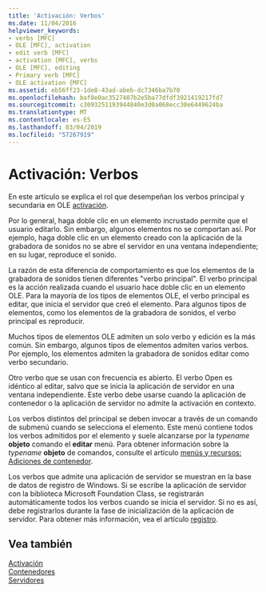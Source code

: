 ```yaml
---
title: 'Activación: Verbos'
ms.date: 11/04/2016
helpviewer_keywords:
- verbs [MFC]
- OLE [MFC], activation
- edit verb [MFC]
- activation [MFC], verbs
- OLE [MFC], editing
- Primary verb [MFC]
- OLE activation {MFC]
ms.assetid: eb56ff23-1de8-43ad-abeb-dc7346ba7b70
ms.openlocfilehash: baf8e0ac3527407b2e5ba77dfdf3921419217fd7
ms.sourcegitcommit: c3093251193944840e3d0a068ecc30e6449624ba
ms.translationtype: MT
ms.contentlocale: es-ES
ms.lasthandoff: 03/04/2019
ms.locfileid: "57267919"
---
```

# <a name="activation-verbs"></a>Activación: Verbos

En este artículo se explica el rol que desempeñan los verbos principal y secundaria en OLE [activación](../mfc/activation-cpp.md).

Por lo general, haga doble clic en un elemento incrustado permite que el usuario editarlo. Sin embargo, algunos elementos no se comportan así. Por ejemplo, haga doble clic en un elemento creado con la aplicación de la grabadora de sonidos no se abre el servidor en una ventana independiente; en su lugar, reproduce el sonido.

La razón de esta diferencia de comportamiento es que los elementos de la grabadora de sonidos tienen diferentes "verbo principal". El verbo principal es la acción realizada cuando el usuario hace doble clic en un elemento OLE. Para la mayoría de los tipos de elementos OLE, el verbo principal es editar, que inicia el servidor que creó el elemento. Para algunos tipos de elementos, como los elementos de la grabadora de sonidos, el verbo principal es reproducir.

Muchos tipos de elementos OLE admiten un solo verbo y edición es la más común. Sin embargo, algunos tipos de elementos admiten varios verbos. Por ejemplo, los elementos admiten la grabadora de sonidos editar como verbo secundario.

Otro verbo que se usan con frecuencia es abierto. El verbo Open es idéntico al editar, salvo que se inicia la aplicación de servidor en una ventana independiente. Este verbo debe usarse cuando la aplicación de contenedor o la aplicación de servidor no admite la activación en contexto.

Los verbos distintos del principal se deben invocar a través de un comando de submenú cuando se selecciona el elemento. Este menú contiene todos los verbos admitidos por el elemento y suele alcanzarse por la *typename* **objeto** comando el **editar** menú. Para obtener información sobre la *typename* **objeto** de comandos, consulte el artículo [menús y recursos: Adiciones de contenedor](../mfc/menus-and-resources-container-additions.md).

Los verbos que admite una aplicación de servidor se muestran en la base de datos de registro de Windows. Si se escribe la aplicación de servidor con la biblioteca Microsoft Foundation Class, se registrarán automáticamente todos los verbos cuando se inicia el servidor. Si no es así, debe registrarlos durante la fase de inicialización de la aplicación de servidor. Para obtener más información, vea el artículo [registro](../mfc/registration.md).

## <a name="see-also"></a>Vea también

[Activación](../mfc/activation-cpp.md)<br/>
[Contenedores](../mfc/containers.md)<br/>
[Servidores](../mfc/servers.md)
